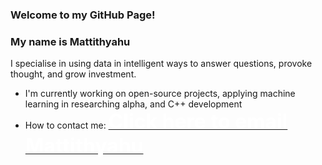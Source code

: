 <!-- <img align="right" src="https://visitor-badge.glitch.me/badge?page_id=MattithyahuData.MattithyahuData" />   -->
### Welcome to my GitHub Page!

### **My name is Mattithyahu**

I specialise in using data in intelligent ways to answer questions, provoke thought, and grow investment. 

*   I'm currently working on open-source projects, applying machine learning in researching alpha, and C++ development
*   How to contact me: <a href="mailto:contactmattithyahu@gmail.com"><font size="6" color='white'><strong>Click here to email Mattithyahu</strong></font></a>

<!-- <img align="right" src="https://visitor-badge.glitch.me/badge?page_id=MattithyahuData.MattithyahuData" />   -->

<!-- Domain: Natural Language Processing, Image Processing, Machine Learning, Deep Learning, Data Science, Data Wrangling, Data Visualization, and Data Warehousing.

Languages: Python, SQL, HTML, CSS, JavaScript, Ruby.

Framework: Flask, Ruby on Rails, AngularJS, React, Bootstrap.

Libraries & Tools: AWS EC2, AWS S3, Lambda Functions, NumPy, Pandas, Scikit-Learn, SciPy, Matplotlib, D3.js, PyTorch, Keras, NLTK, Sentry.

Data Analysis: Exploratory Data Analysis, Ensemble Methods, Strong Statistical Foundation, Model Development & Evaluation Metrics, Quantitative Methods, Google Analytics. -->

